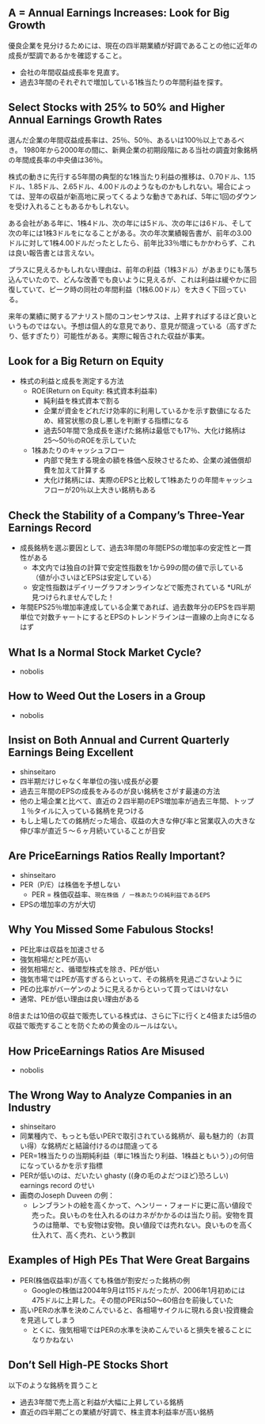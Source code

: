 ## A = Annual Earnings Increases: Look for Big Growth
優良企業を見分けるためには、現在の四半期業績が好調であることの他に近年の成長が堅調であるかを確認すること。

- 会社の年間収益成長率を見直す。
- 過去3年間のそれぞれで増加している1株当たりの年間利益を探す。

## Select Stocks with 25% to 50% and Higher Annual Earnings Growth Rates
選んだ企業の年間収益成長率は、25％、50％、あるいは100％以上であるべき。
1980年から2000年の間に、新興企業の初期段階にある当社の調査対象銘柄の年間成長率の中央値は36％。

株式の動きに先行する5年間の典型的な1株当たり利益の推移は、0.70ドル、1.15ドル、1.85ドル、2.65ドル、4.00ドルのようなものかもしれない。場合によっては、翌年の収益が新高地に戻ってくるような動きであれば、5年に1回のダウンを受け入れることもあるかもしれない。

ある会社がある年に、1株4ドル、次の年には5ドル、次の年には6ドル、そして次の年には1株3ドルをになることがある。次の年次業績報告書が、前年の3.00ドルに対して1株4.00ドルだったとしたら、前年比33％増にもかかわらず、これは良い報告書とは言えない。

プラスに見えるかもしれない理由は、前年の利益（1株3ドル）があまりにも落ち込んでいたので、どんな改善でも良いように見えるが、これは利益は緩やかに回復していて、ピーク時の同社の年間利益（1株6.00ドル）を大きく下回っている。

来年の業績に関するアナリスト間のコンセンサスは、上昇すればするほど良いというものではない。予想は個人的な意見であり、意見が間違っている（高すぎたり、低すぎたり）可能性がある。実際に報告された収益が事実。

## Look for a Big Return on Equity
- 株式の利益と成長を測定する方法
  - ROE(Return on Equity: 株式資本利益率) 
    - 純利益を株式資本で割る
    - 企業が資金をどれだけ効率的に利用しているかを示す数値になるため、経営状態の良し悪しを判断する指標になる
    - 過去50年間で急成長を遂げた銘柄は最低でも17％、大化け銘柄は25〜50％のROEを示していた
  - 1株あたりのキャッシュフロー
    - 内部で発生する現金の額を株価へ反映させるため、企業の減価償却費を加えて計算する
    - 大化け銘柄には、実際のEPSと比較して1株あたりの年間キャッシュフローが20％以上大きい銘柄もある

## Check the Stability of a Company’s Three-Year Earnings Record
- 成長銘柄を選ぶ要因として、過去3年間の年間EPSの増加率の安定性と一貫性がある
  - 本文内では独自の計算で安定性指数を1から99の間の値で示している（値が小さいほどEPSは安定している）
  - 安定性指数はデイリーグラフオンラインなどで販売されている *URLが見つけられませんでした！
- 年間EPS25％増加率達成している企業であれば、過去数年分のEPSを四半期単位で対数チャートにするとEPSのトレンドラインは一直線の上向きになるはず

## What Is a Normal Stock Market Cycle?
- nobolis

## How to Weed Out the Losers in a Group
- nobolis

## Insist on Both Annual and Current Quarterly Earnings Being Excellent
- shinseitaro
- 四半期だけじゃなく年単位の強い成長が必要
- 過去三年間のEPSの成長をみるのが良い銘柄をさがす最速の方法
- 他の上場企業と比べて、直近の２四半期のEPS増加率が過去三年間、トップ１％タイルに入っている銘柄を見つける
- もし上場したての銘柄だった場合、収益の大きな伸び率と営業収入の大きな伸び率が直近５〜６ヶ月続いていることが目安


## Are PriceEarnings Ratios Really Important?
- shinseitaro
- PER（P/E）は株価を予想しない
    - PER = 株価収益率、`現在株価 / ー株あたりの純利益であるEPS`
- EPSの増加率の方が大切

## Why You Missed Some Fabulous Stocks!
- PE比率は収益を加速させる
- 強気相場だとPEが高い
- 弱気相場だと、循環型株式を除き、PEが低い
- 強気市場ではPEが高すぎるらといって、その銘柄を見過ごさないように
- PEの比率がバーゲンのように見えるからといって買ってはいけない
- 通常、PEが低い理由は良い理由がある

8倍または10倍の収益で販売している株式は、さらに下に行くと4倍または5倍の収益で販売することを防ぐための黄金のルールはない。

## How PriceEarnings Ratios Are Misused
- nobolis

## The Wrong Way to Analyze Companies in an Industry
- shinseitaro
- 同業種内で、もっとも低いPERで取引されている銘柄が、最も魅力的（お買い得）な銘柄だと結論付けるのは間違ってる
- PER=1株当たりの当期純利益（単に1株当たり利益、1株益ともいう）｣の何倍になっているかを示す指標
- PERが低いのは、だいたい ghasty ((身の毛のよだつほど)恐ろしい) earnings record のせい
- 画商のJoseph Duveen の例：
  - レンブラントの絵を高くかって、ヘンリー・フォードに更に高い値段で売った。良いものを仕入れるのはカネがかかるのは当たり前。安物を買うのは簡単、でも安物は安物。良い値段では売れない。良いものを高く仕入れて、高く売れ、という教訓


## Examples of High PEs That Were Great Bargains
- PER(株価収益率)が高くても株価が割安だった銘柄の例
  - Googleの株価は2004年9月は115ドルだったが、2006年1月初めには475ドルに上昇した。その間のPERは50〜60倍台を前後していた
- 高いPERの水準を決めこんでいると、各相場サイクルに現れる良い投資機会を見逃してしまう
  - とくに、強気相場ではPERの水準を決めこんでいると損失を被ることになりかねない

## Don’t Sell High-PE Stocks Short
以下のような銘柄を買うこと
- 過去3年間で売上高と利益が大幅に上昇している銘柄
- 直近の四半期ごとの業績が好調で、株主資本利益率が高い銘柄
